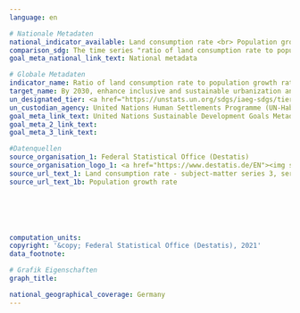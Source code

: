 ```yaml
---
language: en    

# Nationale Metadaten    
national_indicator_available: Land consumption rate <br> Population growth rate <br> Proportion of settlement and transport areas to population <br> Ratio of land consumption rate to population growth rate (year-to-year)    
comparison_sdg: The time series "ratio of land consumption rate to population growth rate (year-to-year)" is compliant with the global metadata. The further three time series provide additional information.    
goal_meta_national_link_text: National metadata    

# Globale Metadaten    
indicator_name: Ratio of land consumption rate to population growth rate    
target_name: By 2030, enhance inclusive and sustainable urbanization and capacity for participatory, integrated and sustainable human settlement planning and management in all countries    
un_designated_tier: <a href="https://unstats.un.org/sdgs/iaeg-sdgs/tier-classification/" title="Click here for more information on the UN tier classification.">Tier II</a>    
un_custodian_agency: United Nations Human Settlements Programme (UN-Habitat)    
goal_meta_link_text: United Nations Sustainable Development Goals Metadata    
goal_meta_2_link_text:     
goal_meta_3_link_text:     

#Datenquellen
source_organisation_1: Federal Statistical Office (Destatis)
source_organisation_logo_1: <a href="https://www.destatis.de/EN"><img src="https://g205sdgs.github.io/sdg-indicators/public/OrgImgEn/destatis.png" alt="Logo destatis" style="height:60px; width:148px" /></a>
source_url_text_1: Land consumption rate - subject-matter series 3, series 5.1 (only available in German)
source_url_text_1b: Population growth rate





    
computation_units:     
copyright: '&copy; Federal Statistical Office (Destatis), 2021'    
data_footnote:     

# Grafik Eigenschaften    
graph_title:     

national_geographical_coverage: Germany    
---
```


<span></span>